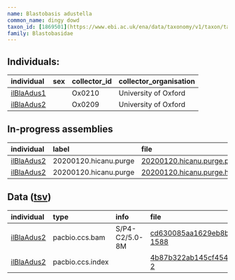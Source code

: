 ```yaml
---
name: Blastobasis adustella
common_name: dingy dowd
taxon_id: [1869501](https://www.ebi.ac.uk/ena/data/taxonomy/v1/taxon/tax-id/1869501)order: Lepidoptera
family: Blastobasidae
---
```


## Individuals:

| individual | sex | collector_id | collector_organisation |
| :--------- | :-: | :----------- | :--------------------- |
| [ilBlaAdus1](ilBlaAdus1.md) |  | Ox0210 | University of Oxford |
| [ilBlaAdus2](ilBlaAdus2.md) |  | Ox0209 | University of Oxford |

## In-progress assemblies

| individual | label | file |
| :--------- | :---- | :--- |
| [ilBlaAdus2](ilBlaAdus2.md) | 20200120.hicanu.purge | [20200120.hicanu.purge.prim.fasta.gz](https://darwin.cog.sanger.ac.uk/insects/Blastobasis_adustella/ilBlaAdus2/assemblies/working/20200120.hicanu.purge/20200120.hicanu.purge.prim.fasta.gz) |
| [ilBlaAdus2](ilBlaAdus2.md) | 20200120.hicanu.purge | [20200120.hicanu.purge.htig.fasta.gz](https://darwin.cog.sanger.ac.uk/insects/Blastobasis_adustella/ilBlaAdus2/assemblies/working/20200120.hicanu.purge/20200120.hicanu.purge.htig.fasta.gz) |

## Data ([tsv](Blastobasis_adustella_data.tsv))

| individual | type | info | file |
| :--------- | :--- | :--- | :--- |
| [ilBlaAdus2](ilBlaAdus2.md) | pacbio.ccs.bam | S/P4-C2/5.0-8M | [cd630085aa1629eb8bdc8c0af81e1fc2-1588](https://darwin.cog.sanger.ac.uk/insects/Blastobasis_adustella/ilBlaAdus2/genomic_data/pacbio/m64089_191122_131021.bc1016_BAK8B_OA--bc1016_BAK8B_OA.ccs.bam) |
| [ilBlaAdus2](ilBlaAdus2.md) | pacbio.ccs.index |  | [4b87b322ab145cf4544ce05f8b49b85f-2](https://darwin.cog.sanger.ac.uk/insects/Blastobasis_adustella/ilBlaAdus2/genomic_data/pacbio/m64089_191122_131021.bc1016_BAK8B_OA--bc1016_BAK8B_OA.ccs.bam.pbi) |
